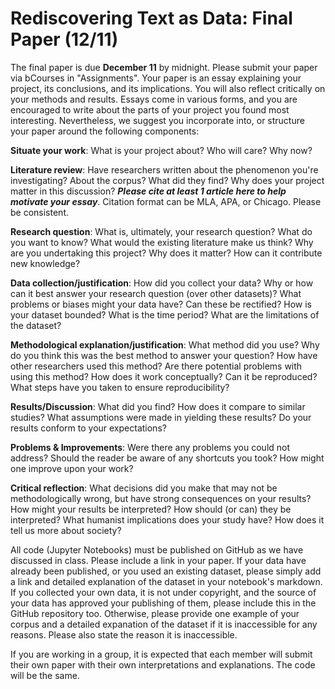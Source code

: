 # Rediscovering Text as Data: Final Paper (12/11)

The final paper is due **December 11** by midnight. Please submit your paper via bCourses in "Assignments". Your paper is an essay explaining your project, its conclusions, and its implications. You will also reflect critically on your methods and results. Essays come in various forms, and you are encouraged to write about the parts of your project you found most interesting. Nevertheless, we suggest you incorporate into, or structure your paper around the following components:

**Situate your work**: What is your project about? Who will care? Why now?

**Literature review**: Have researchers written about the phenomenon you're investigating? About the corpus? What did they find? Why does your project matter in this discussion? ***Please cite at least 1 article here to help motivate your essay***. Citation format can be MLA, APA, or Chicago. Please be consistent.

**Research question**: What is, ultimately, your research question? What do you want to know? What would the existing literature make us think? Why are you undertaking this project? Why does it matter? How can it contribute new knowledge?

**Data collection/justification**: How did you collect your data? Why or how can it best answer your research question (over other datasets)? What problems or biases might your data have? Can these be rectified? How is your dataset bounded? What is the time period? What are the limitations of the dataset?

**Methodological explanation/justification**: What method did you use? Why do you think this was the best method to answer your question? How have other researchers used this method? Are there potential problems with using this method? How does it work conceptually? Can it be reproduced? What steps have you taken to ensure reproducibility?

**Results/Discussion**: What did you find? How does it compare to similar studies? What assumptions were made in yielding these results? Do your results conform to your expectations?

**Problems & Improvements**: Were there any problems you could not address? Should the reader be aware of any shortcuts you took? How might one improve upon your work?

**Critical reflection**: What decisions did you make that may not be methodologically wrong, but have strong consequences on your results? How might your results be interpreted? How should (or can) they be interpreted? What humanist implications does your study have? How does it tell us more about society?

All code (Jupyter Notebooks) must be published on GitHub as we have discussed in class. Please include a link in your paper. If your data have already been published, or you used an existing dataset, please simply add a link and detailed explanation of the dataset in your notebook's markdown. If you collected your own data, it is not under copyright, and the source of your data has approved your publishing of them, please include this in the GitHub repository too. Otherwise, please provide one example of your corpus and a detailed expanation of the dataset if it is inaccessible for any reasons. Please also state the reason it is inaccessible.

If you are working in a group, it is expected that each member will submit their own paper with their own interpretations and explanations. The code will be the same.

